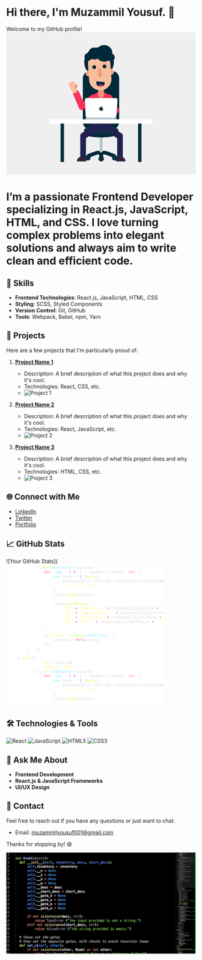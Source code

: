 # Hi there, I'm Muzammil Yousuf. 👋
Welcome to my GitHub profile!
![Header Image](https://github.com/muzammilyousuf/muzammilyousuf/blob/main/hi%20devs.gif)
# I’m a passionate Frontend Developer specializing in React.js, JavaScript, HTML, and CSS. I love turning complex problems into elegant solutions and always aim to write clean and efficient code.

## 🚀 Skills

- **Frontend Technologies**: React.js, JavaScript, HTML, CSS
- **Styling**: SCSS, Styled Components
- **Version Control**: Git, GitHub
- **Tools**: Webpack, Babel, npm, Yarn

## 🌟 Projects

Here are a few projects that I'm particularly proud of:

1. **[Project Name 1](https://github.com/your-username/project1)**
   - Description: A brief description of what this project does and why it's cool.
   - Technologies: React, CSS, etc.
   - ![Project 1](https://media.giphy.com/media/26gsgYv12INcbzJt6/giphy.gif)

2. **[Project Name 2](https://github.com/your-username/project2)**
   - Description: A brief description of what this project does and why it's cool.
   - Technologies: React, JavaScript, etc.
   - ![Project 2](https://media.giphy.com/media/3o6ZsXzY2b7jptRpuU/giphy.gif)

3. **[Project Name 3](https://github.com/your-username/project3)**
   - Description: A brief description of what this project does and why it's cool.
   - Technologies: HTML, CSS, etc.
   - ![Project 3](https://media.giphy.com/media/3ohzdIuqJoo8QdP4cA/giphy.gif)

## 🌐 Connect with Me

- [LinkedIn](https://www.linkedin.com/in/muzammil-yousuf/)
- [Twitter](https://twitter.com/your-profile)
- [Portfolio](https://your-portfolio.com)

## 📈 GitHub Stats

![Your GitHub Stats](![Header Image](https://github.com/muzammilyousuf/muzammilyousuf/blob/main/programming.gif)

## 🛠️ Technologies & Tools

![React](https://img.shields.io/badge/-React-61DAFB?logo=react&logoColor=white&style=flat-square)
![JavaScript](https://img.shields.io/badge/-JavaScript-F7DF1E?logo=javascript&logoColor=black&style=flat-square)
![HTML5](https://img.shields.io/badge/-HTML5-E34F26?logo=html5&logoColor=white&style=flat-square)
![CSS3](https://img.shields.io/badge/-CSS3-1572B6?logo=css3&logoColor=white&style=flat-square)

## 💬 Ask Me About

- **Frontend Development**
- **React.js & JavaScript Frameworks**
- **UI/UX Design**

## 📧 Contact

Feel free to reach out if you have any questions or just want to chat:

- Email: [muzammilyousuf001@gmail.com](mailto:muzammilyousuf001@gmail.com)

Thanks for stopping by! 😄

![Footer Image](https://github.com/muzammilyousuf/muzammilyousuf/blob/main/computer-coding-gif-5.gif)
